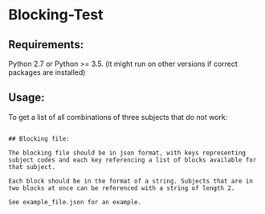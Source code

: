 # Blocking-Test

## Requirements:

Python 2.7 or Python >= 3.5. (it might run on other versions if correct packages are installed)

## Usage:

To get a list of all combinations of three subjects that do not work:

~~~~python3 blocking.py example_file.json --n 3~~~~

## Blocking file:

The blocking file should be in json format, with keys representing subject codes and each key referencing a list of blocks available for that subject.

Each block should be in the format of a string. Subjects that are in two blocks at once can be referenced with a string of length 2.

See example_file.json for an example.